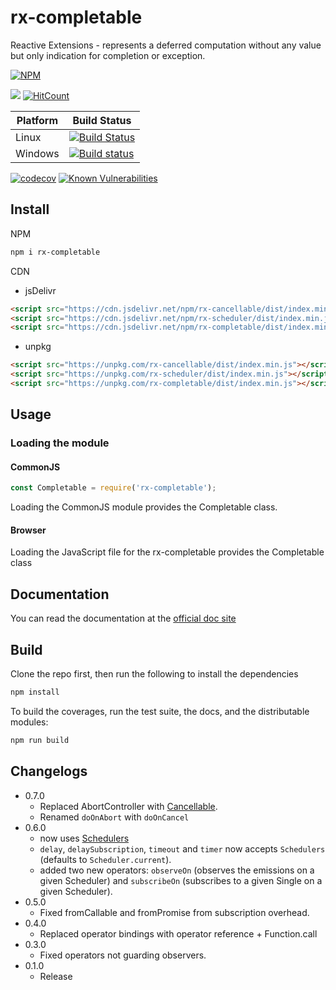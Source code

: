# rx-completable

Reactive Extensions - represents a deferred computation without any value but only indication for completion or exception. 

[![NPM](https://nodei.co/npm/rx-completable.png)](https://nodei.co/npm/rx-completable/)

[![](https://data.jsdelivr.com/v1/package/npm/rx-completable/badge)](https://www.jsdelivr.com/package/npm/rx-completable)
[![HitCount](http://hits.dwyl.io/lxsmnsyc/rx-completable.svg)](http://hits.dwyl.io/lxsmnsyc/rx-completable)

| Platform | Build Status |
| --- | --- |
| Linux | [![Build Status](https://travis-ci.org/LXSMNSYC/rx-completable.svg?branch=master)](https://travis-ci.org/LXSMNSYC/rx-completable) |
| Windows | [![Build status](https://ci.appveyor.com/api/projects/status/mkjwe462uk80axx4?svg=true)](https://ci.appveyor.com/project/LXSMNSYC/rx-completable) |


[![codecov](https://codecov.io/gh/LXSMNSYC/rx-completable/branch/master/graph/badge.svg)](https://codecov.io/gh/LXSMNSYC/rx-completable)
[![Known Vulnerabilities](https://snyk.io/test/github/LXSMNSYC/rx-completable/badge.svg?targetFile=package.json)](https://snyk.io/test/github/LXSMNSYC/rx-completable?targetFile=package.json)

## Install

NPM

```bash
npm i rx-completable
```

CDN

* jsDelivr
```html
<script src="https://cdn.jsdelivr.net/npm/rx-cancellable/dist/index.min.js"></script>
<script src="https://cdn.jsdelivr.net/npm/rx-scheduler/dist/index.min.js"></script>
<script src="https://cdn.jsdelivr.net/npm/rx-completable/dist/index.min.js"></script>
```

* unpkg
```html
<script src="https://unpkg.com/rx-cancellable/dist/index.min.js"></script>
<script src="https://unpkg.com/rx-scheduler/dist/index.min.js"></script>
<script src="https://unpkg.com/rx-completable/dist/index.min.js"></script>
```

## Usage

### Loading the module

#### CommonJS

```js
const Completable = require('rx-completable');
```

Loading the CommonJS module provides the Completable class.

#### Browser

Loading the JavaScript file for the rx-completable provides the Completable class

## Documentation

You can read the documentation at the [official doc site](https://lxsmnsyc.github.io/rx-completable/)

## Build

Clone the repo first, then run the following to install the dependencies

```bash
npm install
```

To build the coverages, run the test suite, the docs, and the distributable modules:

```bash
npm run build
```

## Changelogs
* 0.7.0
  - Replaced AbortController with [Cancellable](https://lxsmnsyc.github.io/rx-cancellable/).
  - Renamed `doOnAbort` with `doOnCancel`
* 0.6.0
  - now uses [Schedulers](https://github.com/LXSMNSYC/rx-scheduler)
  - `delay`, `delaySubscription`, `timeout` and `timer` now accepts `Schedulers` (defaults to `Scheduler.current`).
  - added two new operators: `observeOn` (observes the emissions on a given Scheduler) and `subscribeOn` (subscribes to a given Single on a given Scheduler).
* 0.5.0
  - Fixed fromCallable and fromPromise from subscription overhead.
* 0.4.0
  - Replaced operator bindings with operator reference + Function.call
* 0.3.0
  * Fixed operators not guarding observers.
* 0.1.0
  * Release